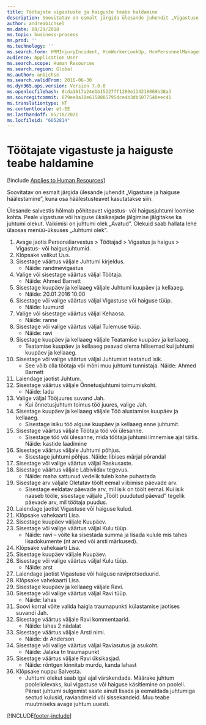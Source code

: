 ```yaml
---
title: Töötajate vigastuste ja haiguste teabe haldamine
description: Soovitatav on esmalt järgida ülesande juhendit „Vigastuse ja haiguse häälestamine”, kuna osa häälestusteavet kasutatakse siin.
author: andreabichsel
ms.date: 08/29/2018
ms.topic: business-process
ms.prod: ''
ms.technology: ''
ms.search.form: HRMInjuryIncident, HcmWorkerLookUp, HcmPersonnelManagementWorkspace
audience: Application User
ms.search.scope: Human Resources
ms.search.region: Global
ms.author: anbichse
ms.search.validFrom: 2016-06-30
ms.dyn365.ops.version: Version 7.0.0
ms.openlocfilehash: 8cda1617a24e1b15227ff1280e114218069b38a3
ms.sourcegitcommit: 879ee8a10e6158885795dce4b3db5077540eec41
ms.translationtype: HT
ms.contentlocale: et-EE
ms.lasthandoff: 05/18/2021
ms.locfileid: "6052814"
---
```

# <a name="maintain-employee-injury-and-illness-information"></a>Töötajate vigastuste ja haiguste teabe haldamine

[!include [Applies to Human Resources](../includes/applies-to-hr.md)]



Soovitatav on esmalt järgida ülesande juhendit „Vigastuse ja haiguse häälestamine”, kuna osa häälestusteavet kasutatakse siin. 



Ülesande salvestis hõlmab põhiteavet vigastus- või haigusjuhtumi loomise kohta. Peale vigastuse või haiguse üksikasjade jälgimise jälgitakse ka juhtumi olekut.  Vaikimisi on juhtumi olek „Avatud”.  Olekuid saab hallata lehe ülaosas menüü-üksuses „Juhtumi olek”.

1. Avage jaotis Personaliarvestus > Töötajad > Vigastus ja haigus > Vigastus- või haigusjuhtumid.
2. Klõpsake valikut Uus.
3. Sisestage väärtus väljale Juhtumi kirjeldus.
    * Näide: randmevigastus  
4. Valige või sisestage väärtus väljal Töötaja.
    * Näide: Ahmed Barnett  
5. Sisestage kuupäev ja kellaaeg väljale Juhtumi kuupäev ja kellaaeg.
    * Näide: 20.01.2016 10.00  
6. Sisestage või valige väärtus väljal Vigastuse või haiguse tüüp.
    * Näide: luumurd  
7. Valige või sisestage väärtus väljal Kehaosa.
    * Näide: ranne  
8. Sisestage või valige väärtus väljal Tulemuse tüüp.
    * Näide: ravi  
9. Sisestage kuupäev ja kellaaeg väljale Teatamise kuupäev ja kellaaeg.
    * Teatamise kuupäev ja kellaaeg peavad olema hilisemad kui juhtumi kuupäev ja kellaaeg.  
10. Sisestage või valige väärtus väljal Juhtumist teatanud isik.
    * See võib olla töötaja või mõni muu juhtumi tunnistaja.  Näide: Ahmed Barnett  
11. Laiendage jaotist Juhtum.
12. Sisestage väärtus väljale Õnnetusjuhtumi toimumiskoht.
    * Näide: ladu  
13. Valige väljal Tööjuures suvand Jah.
    * Kui õnnetusjuhtum toimus töö juures, valige Jah.  
14. Sisestage kuupäev ja kellaaeg väljale Töö alustamise kuupäev ja kellaaeg.
    * Sisestage isiku töö alguse kuupäev ja kellaaeg enne juhtumit.  
15. Sisestage väärtus väljale Töötaja töö või ülesanne.
    * Sisestage töö või ülesanne, mida töötaja juhtumi ilmnemise ajal täitis.  Näide: kastide laadimine  
16. Sisestage väärtus väljale Juhtumi põhjus.
    * Sisestage juhtumi põhjus.  Näide: libises märjal põrandal  
17. Sisestage või valige väärtus väljal Raskusaste.
18. Sisestage väärtus väljale Läbiviidav tegevus.
    * Näide: maha sattunud vedelik tuleb kohe puhastada  
19. Sisestage arv väljale Oletatav töölt eemal viibimise päevade arv.
    * Sisestage eeldatav päevade arv, mil isik on töölt eemal.  Kui isik naaseb tööle, sisestage väljale „Töölt puudutud päevad” tegelik päevade arv, mil töötaja puudus.  
20. Laiendage jaotist Vigastuse või haiguse kulud.
21. Klõpsake vahekaarti Lisa.
22. Sisestage kuupäev väljale Kuupäev.
23. Sisestage või valige väärtus väljal Kulu tüüp.
    * Näide: ravi – võite ka sisestada summa ja lisada kulule mis tahes lisadokumente (nt arved või arsti märkused).  
24. Klõpsake vahekaarti Lisa.
25. Sisestage kuupäev väljale Kuupäev.
26. Sisestage või valige väärtus väljal Kulu tüüp.
    * Näide: arst  
27. Laiendage jaotist Vigastuse või haiguse raviprotseduurid.
28. Klõpsake vahekaarti Lisa.
29. Sisestage kuupäev ja kellaaeg väljale Ravi.
30. Sisestage või valige väärtus väljal Ravi tüüp.
    * Näide: lahas  
31. Soovi korral võite valida haigla traumapunkti külastamise jaotises suvandi Jah.
32. Sisestage väärtus väljale Ravi kommentaarid.
    * Näide: lahas 2 nädalat  
33. Sisestage väärtus väljale Arsti nimi.
    * Näide:  dr Anderson  
34. Sisestage või valige väärtus väljal Raviasutus ja asukoht.
    * Näide: Jalaka tn traumapunkt  
35. Sisestage väärtus väljale Ravi üksikasjad.
    * Näide: röntgen kinnitab murdu, kanda lahast  
36. Klõpsake nuppu Salvesta.
    * Juhtumi olekut saab igal ajal värskendada.  Määrake juhtum pooleliolevaks, kui vigastuse või haiguse käsitlemine on pooleli.  Pärast juhtumi sulgemist saate ainult lisada ja eemaldada juhtumiga seotud kulusid, raviandmeid või sissekandeid.  Muu teabe muutmiseks avage juhtum uuesti.  



[!INCLUDE[footer-include](../includes/footer-banner.md)]